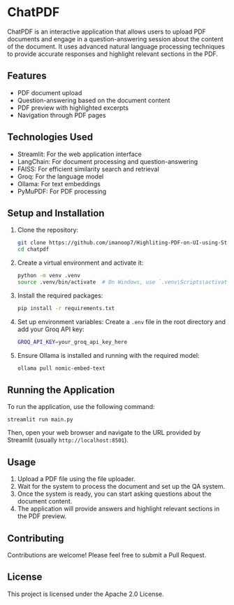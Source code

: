 # ChatPDF

ChatPDF is an interactive application that allows users to upload PDF documents and engage in a question-answering session about the content of the document. It uses advanced natural language processing techniques to provide accurate responses and highlight relevant sections in the PDF.

## Features

- PDF document upload
- Question-answering based on the document content
- PDF preview with highlighted excerpts
- Navigation through PDF pages

## Technologies Used

- Streamlit: For the web application interface
- LangChain: For document processing and question-answering
- FAISS: For efficient similarity search and retrieval
- Groq: For the language model
- Ollama: For text embeddings
- PyMuPDF: For PDF processing

## Setup and Installation

1. Clone the repository:
   ```bash
   git clone https://github.com/imanoop7/Highliting-PDF-on-UI-using-Streamlit-for-RAG
   cd chatpdf
   ```

2. Create a virtual environment and activate it:
   ```bash
   python -m venv .venv
   source .venv/bin/activate  # On Windows, use `.venv\Scripts\activate`
   ```

3. Install the required packages:
   ```bash
   pip install -r requirements.txt
   ```

4. Set up environment variables:
   Create a `.env` file in the root directory and add your Groq API key:
   ```bash
   GROQ_API_KEY=your_groq_api_key_here
   ```

5. Ensure Ollama is installed and running with the required model:
   ```bash
   ollama pull nomic-embed-text
   ```

## Running the Application

To run the application, use the following command:

```
streamlit run main.py
```

Then, open your web browser and navigate to the URL provided by Streamlit (usually `http://localhost:8501`).

## Usage

1. Upload a PDF file using the file uploader.
2. Wait for the system to process the document and set up the QA system.
3. Once the system is ready, you can start asking questions about the document content.
4. The application will provide answers and highlight relevant sections in the PDF preview.

## Contributing

Contributions are welcome! Please feel free to submit a Pull Request.

## License

This project is licensed under the Apache 2.0 License.
